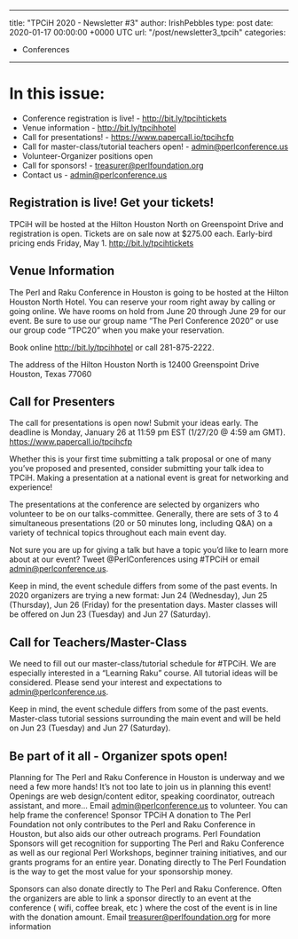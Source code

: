 
---
title: "TPCiH 2020 - Newsletter #3"
author: IrishPebbles
type: post
date: 2020-01-17 00:00:00 +0000 UTC
url: "/post/newsletter3_tpcih"
categories:
 - Conferences

---

# In this issue:
* Conference registration is live! - http://bit.ly/tpcihtickets
* Venue information - http://bit.ly/tpcihhotel
* Call for presentations! - https://www.papercall.io/tpcihcfp
* Call for master-class/tutorial teachers open! - admin@perlconference.us
* Volunteer-Organizer positions open
* Call for sponsors! - treasurer@perlfoundation.org
* Contact us - admin@perlconference.us

## Registration is live! Get your tickets!
TPCiH will be hosted at the Hilton Houston North on Greenspoint Drive and registration is open. Tickets are on sale now at $275.00 each. Early-bird pricing ends Friday, May 1.
http://bit.ly/tpcihtickets
## Venue Information
The Perl and Raku Conference in Houston is going to be hosted at the Hilton Houston North Hotel. You can reserve your room right away by calling or going online. We have rooms on hold from June 20 through June 29 for our event. Be sure to use our group name “The Perl Conference 2020” or use our group code “TPC20” when you make your reservation.

Book online http://bit.ly/tpcihhotel or call 281-875-2222.

The address of the Hilton Houston North is 
12400 Greenspoint Drive 
Houston, Texas 77060


## Call for Presenters
The call for presentations is open now! Submit your ideas early. The deadline is Monday, January 26 at 11:59 pm EST (1/27/20 @ 4:59 am GMT). https://www.papercall.io/tpcihcfp

Whether this is your first time submitting a talk proposal or one of many you’ve proposed and presented, consider submitting your talk idea to TPCiH. Making a presentation at a national event is great for networking and experience! 

The presentations at the conference are selected by organizers who volunteer to be on our talks-committee. Generally, there are sets of 3 to 4 simultaneous presentations (20 or 50 minutes long, including Q&A) on a variety of technical topics throughout each main event day. 

Not sure you are up for giving a talk but have a topic you’d like to learn more about at our event? Tweet @PerlConferences using #TPCiH or email admin@perlconference.us.

Keep in mind, the event schedule differs from some of the past events. In 2020 organizers are trying a new format: Jun 24 (Wednesday), Jun 25 (Thursday), Jun 26 (Friday) for the presentation days. Master classes will be offered on Jun 23 (Tuesday) and Jun 27 (Saturday).
## Call for Teachers/Master-Class
We need to fill out our master-class/tutorial schedule for #TPCiH. We are especially interested in a “Learning Raku” course. All tutorial ideas will be considered. Please send your interest and expectations to admin@perlconference.us.

Keep in mind, the event schedule differs from some of the past events. Master-class tutorial sessions surrounding the main event and will be held on Jun 23 (Tuesday) and Jun 27 (Saturday).
## Be part of it all - Organizer spots open!
Planning for The Perl and Raku Conference in Houston is underway and we need a few more hands! It’s not too late to join us in planning this event! Openings are web design/content editor, speaking coordinator, outreach assistant, and more... Email admin@perlconference.us to volunteer. You can help frame the conference! 
Sponsor TPCiH
A donation to The Perl Foundation not only contributes to the Perl and Raku Conference in Houston, but also aids our other outreach programs. Perl Foundation Sponsors will get recognition for supporting The Perl and Raku Conference as well as our regional Perl Workshops, beginner training initiatives, and our grants programs for an entire year. Donating directly to The Perl Foundation is the way to get the most value for your sponsorship money.

Sponsors can also donate directly to The Perl and Raku Conference. Often the organizers are able to link a sponsor directly to an event at the conference ( wifi, coffee break, etc )  where the cost of the event is in line with the donation amount. Email treasurer@perlfoundation.org for more information 